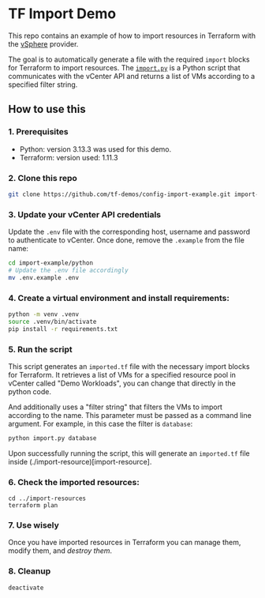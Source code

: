 # TF Import Demo
This repo contains an example of how to import resources in Terraform with the [vSphere](https://registry.terraform.io/providers/hashicorp/vsphere/latest/docs) provider. 

The goal is to automatically generate a file with the required `import` blocks for Terraform to import resources. The [`import.py`](./python/import.py) is a Python script that communicates with the vCenter API and returns a list of VMs according to a specified filter string.

## How to use this

### 1. Prerequisites
- Python: version 3.13.3 was used for this demo.
- Terraform: version used: 1.11.3

### 2. Clone this repo
```bash
git clone https://github.com/tf-demos/config-import-example.git import-example
```

### 3. Update your vCenter API credentials
Update the `.env` file with the corresponding host, username and password to authenticate to vCenter. Once done, remove the `.example` from the file name:
```bash
cd import-example/python
# Update the .env file accordingly
mv .env.example .env
```

### 4. Create a virtual environment and install requirements:
```bash
python -m venv .venv
source .venv/bin/activate
pip install -r requirements.txt
```
### 5. Run the script
This script generates an `imported.tf` file with the necessary import blocks for Terraform. It retrieves a list of VMs for a specified resource pool in vCenter called "Demo Workloads", you can change that directly in the python code.

And additionally uses a "filter string" that filters the VMs to import according to the name. This parameter must be passed as a command line argument. For example, in this case the filter is `database`:

```bash
python import.py database
```

Upon successfully running the script, this will generate an `imported.tf` file inside (./import-resource)[import-resource].

### 6. Check the imported resources:
```
cd ../import-resources
terraform plan
```

### 7. Use wisely
Once you have imported resources in Terraform you can manage them, modify them, and _destroy them_.

### 8. Cleanup
```
deactivate
```
